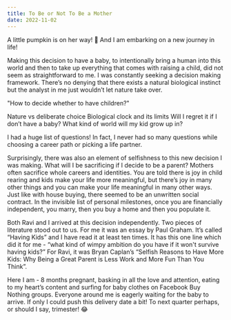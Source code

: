 ```yaml
---
title: To Be or Not To Be a Mother
date: 2022-11-02
---
```


A little pumpkin is on her way! 🥳
And I am embarking on a new journey in life!

Making this decision to have a baby, to intentionally bring a human into this world and then to take up everything that comes with raising a child, did not seem as straightforward to me. I was constantly seeking a decision making framework. There’s no denying that there exists a natural biological instinct but the analyst in me just wouldn’t let nature take over.

"How to decide whether to have children?"

Nature vs deliberate choice
Biological clock and its limits
Will I regret it if I don’t have a baby?
What kind of world will my kid grow up in?

I had a huge list of questions! In fact, I never had so many questions while choosing a career path or picking a life partner.

Surprisingly, there was also an element of selfishness to this new decision I was making. What will I be sacrificing if I decide to be a parent? Mothers often sacrifice whole careers and identities. You are told there is joy in child rearing and kids make your life more meaningful, but there’s joy in many other things and you can make your life meaningful in many other ways. Just like with house buying, there seemed to be an unwritten social contract. In the invisible list of personal milestones, once you are financially independent, you marry, then you buy a home and then you populate it.

Both Ravi and I arrived at this decision independently. Two pieces of literature stood out to us. For me it was an essay by Paul Graham. It’s called “Having Kids” and I have read it at least ten times. It has this one line which did it for me - “what kind of wimpy ambition do you have if it won't survive having kids?” For Ravi, it was Bryan Caplan’s “Selfish Reasons to Have More Kids: Why Being a Great Parent is Less Work and More Fun Than You Think”.

Here I am - 8 months pregnant, basking in all the love and attention, eating to my heart’s content and surfing for baby clothes on Facebook Buy Nothing groups. Everyone around me is eagerly waiting for the baby to arrive. If only I could push this delivery date a bit! To next quarter perhaps, or should I say, trimester! 😂